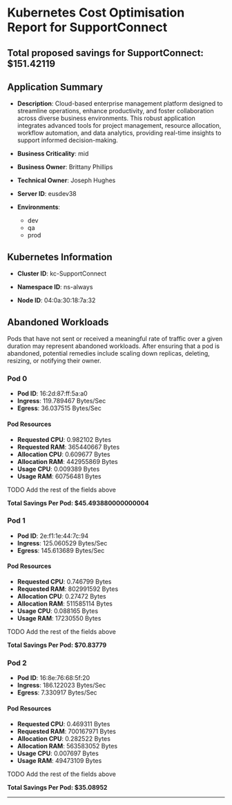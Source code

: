 # Kubernetes Cost Optimisation Report for SupportConnect

## Total proposed savings for SupportConnect: $151.42119

## Application Summary

- **Description**: Cloud-based enterprise management platform designed to streamline operations, enhance productivity, and foster collaboration across diverse business environments. This robust application integrates advanced tools for project management, resource allocation, workflow automation, and data analytics, providing real-time insights to support informed decision-making.

- **Business Criticality**: mid

- **Business Owner**: Brittany Phillips

- **Technical Owner**: Joseph Hughes

- **Server ID**: eusdev38

- **Environments**: 
	 - dev
	- qa
	- prod

## Kubernetes Information
- **Cluster ID**: kc-SupportConnect

- **Namespace ID**: ns-always

- **Node ID**: 04:0a:30:18:7a:32

## Abandoned Workloads
Pods that have not sent or received a meaningful rate of traffic over a given duration may represent abandoned workloads. After ensuring that a pod is abandoned, potential remedies include scaling down replicas, deleting, resizing, or notifying their owner.

### Pod 0
- **Pod ID**: 16:2d:87:ff:5a:a0
- **Ingress**: 119.789467 Bytes/Sec
- **Egress**: 36.037515 Bytes/Sec
#### Pod Resources
- **Requested CPU**: 0.982102 Bytes
- **Requested RAM**: 365440667 Bytes
- **Allocation CPU**: 0.609677 Bytes
- **Allocation RAM**: 442955869 Bytes
- **Usage CPU**: 0.009389 Bytes
- **Usage RAM**: 60756481 Bytes




 TODO Add the rest of the fields above


**Total Savings Per Pod: $45.493880000000004**

### Pod 1
- **Pod ID**: 2e:f1:1e:44:7c:94
- **Ingress**: 125.060529 Bytes/Sec
- **Egress**: 145.613689 Bytes/Sec
#### Pod Resources
- **Requested CPU**: 0.746799 Bytes
- **Requested RAM**: 802991592 Bytes
- **Allocation CPU**: 0.27472 Bytes
- **Allocation RAM**: 511585114 Bytes
- **Usage CPU**: 0.088165 Bytes
- **Usage RAM**: 17230550 Bytes




 TODO Add the rest of the fields above


**Total Savings Per Pod: $70.83779**

### Pod 2
- **Pod ID**: 16:8e:76:68:5f:20
- **Ingress**: 186.122023 Bytes/Sec
- **Egress**: 7.330917 Bytes/Sec
#### Pod Resources
- **Requested CPU**: 0.469311 Bytes
- **Requested RAM**: 700167971 Bytes
- **Allocation CPU**: 0.282522 Bytes
- **Allocation RAM**: 563583052 Bytes
- **Usage CPU**: 0.007697 Bytes
- **Usage RAM**: 49473109 Bytes




 TODO Add the rest of the fields above


**Total Savings Per Pod: $35.08952**


---
